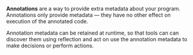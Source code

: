 **Annotations** are a way to provide extra metadata about your program. Annotations only provide metadata — they have no other effect on execution of the annotated code.

Annotation metadata can be retained at runtime, so that tools can can discover them using reflection and act on use the annotation metadata to make decisions or perform actions.